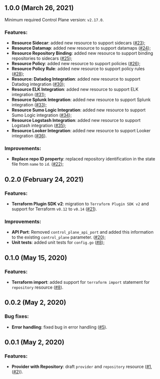 ## 1.0.0 (March 26, 2021)

Minimum required Control Plane version: `v2.17.0`.

### Features:
* **Resource Sidecar**: added new resource to support sidecars ([#23](github.com/cyralinc/terraform-provider-cyral/pull/23));
* **Resource Datamap**: added new resource to support datamaps ([#24](github.com/cyralinc/terraform-provider-cyral/pull/24));
* **Resource Repository Binding**: added new resource to support binding repositories to sidecars ([#25](github.com/cyralinc/terraform-provider-cyral/pull/25));
* **Resource Policy**: added new resource to support policies ([#26](github.com/cyralinc/terraform-provider-cyral/pull/26));
* **Resource Policy Rule**: added new resource to support policy rules ([#28](github.com/cyralinc/terraform-provider-cyral/pull/28));
* **Resource: Datadog Integration**: added new resource to support Datadog integration ([#30](github.com/cyralinc/terraform-provider-cyral/pull/30));
* **Resource ELK Integration**: added new resource to support ELK integration ([#31](github.com/cyralinc/terraform-provider-cyral/pull/31));
* **Resource Splunk Integration**: added new resource to support Splunk integration ([#33](github.com/cyralinc/terraform-provider-cyral/pull/33));
* **Resource Sumo Logic Integration**: added new resource to support Sumo Logic integration ([#34](github.com/cyralinc/terraform-provider-cyral/pull/34));
* **Resource Logstash Integration**: added new resource to support Logstash integration ([#35](github.com/cyralinc/terraform-provider-cyral/pull/35));
* **Resource Looker Integration**: added new resource to support Looker integration ([#36](github.com/cyralinc/terraform-provider-cyral/pull/36)).


### Improvements:
* **Replace repo ID property**: replaced repository identification in the state file from `name` to `id`. ([#22](github.com/cyralinc/terraform-provider-cyral/pull/22));


## 0.2.0 (February 24, 2021)

### Features:
* **Terraform Plugin SDK v2**: migration to `Terraform Plugin SDK v2` and support for Terraform `v0.12` to `v0.14` ([#21](github.com/cyralinc/terraform-provider-cyral/pull/21)).

### Improvements:
* **API Port**: Removed `control_plane_api_port` and added this information to the existing `control_plane` parameter. ([#20](github.com/cyralinc/terraform-provider-cyral/pull/20));
* **Unit tests**: added unit tests for `config.go` ([#8](github.com/cyralinc/terraform-provider-cyral/pull/8));

## 0.1.0 (May 15, 2020)

### Features:
* **Terraform import**: added support for `terraform import` statement for `repository` resource ([#8](github.com/cyralinc/terraform-provider-cyral/pull/8)).

## 0.0.2 (May 2, 2020)

### Bug fixes:
* **Error handling**: fixed bug in error handling ([#5](github.com/cyralinc/terraform-provider-cyral/pull/5)).

## 0.0.1 (May 2, 2020)

### Features:
* **Provider with Repository**: draft `provider` and `repository` resource ([#1](github.com/cyralinc/terraform-provider-cyral/pull/1), ([#2](github.com/cyralinc/terraform-provider-cyral/pull/2))).
